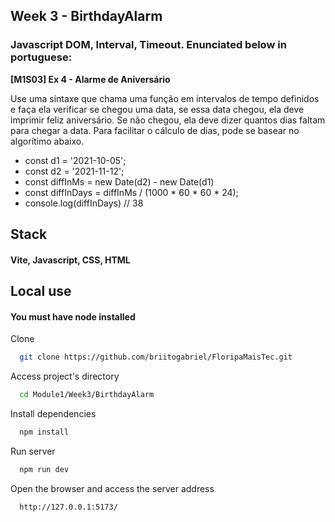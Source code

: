 
## Week 3 - BirthdayAlarm

### Javascript DOM, Interval, Timeout. Enunciated below in portuguese:

**[M1S03] Ex 4 - Alarme de Aniversário**

Use uma sintaxe que chama uma função em intervalos de tempo definidos e faça ela verificar se chegou uma data, se essa data chegou, ela deve imprimir feliz aniversário. Se não chegou, ela deve dizer quantos dias faltam para chegar a data.
Para facilitar o cálculo de dias, pode se basear no algorítimo abaixo.
- const d1  = '2021-10-05';
- const d2    = '2021-11-12';
- const diffInMs   = new Date(d2) - new Date(d1)
- const diffInDays = diffInMs / (1000 * 60 * 60 * 24);
- console.log(diffInDays) // 38
## Stack

#### Vite, Javascript, CSS, HTML
## Local use

#### You must have node installed
Clone

```bash
  git clone https://github.com/briitogabriel/FloripaMaisTec.git
```

Access project's directory

```bash
  cd Module1/Week3/BirthdayAlarm
```

Install dependencies

```bash
  npm install
```

Run server

```bash
  npm run dev
```

Open the browser and access the server address

```bash
  http://127.0.0.1:5173/
```
